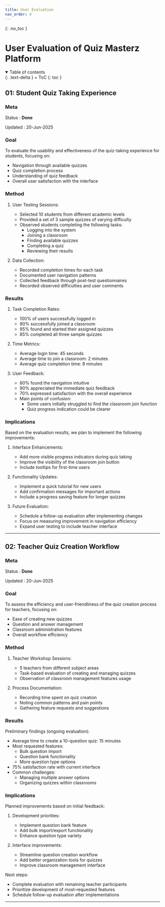 ```yaml
---
title: User Evaluation
nav_order: 4
---
```


{: .no_toc }
# User Evaluation of Quiz Masterz Platform

<details open markdown="block">
{: .text-delta }
<summary>Table of contents</summary>
+ ToC
{: toc }
</details>

## 01: Student Quiz Taking Experience

### Meta

Status
: **Done**

Updated
: 20-Jun-2025

### Goal

To evaluate the usability and effectiveness of the quiz-taking experience for students, focusing on:
- Navigation through available quizzes
- Quiz completion process
- Understanding of quiz feedback
- Overall user satisfaction with the interface

### Method

1. User Testing Sessions:
   - Selected 10 students from different academic levels
   - Provided a set of 3 sample quizzes of varying difficulty
   - Observed students completing the following tasks:
     * Logging into the system
     * Joining a classroom
     * Finding available quizzes
     * Completing a quiz
     * Reviewing their results

2. Data Collection:
   - Recorded completion times for each task
   - Documented user navigation patterns
   - Collected feedback through post-test questionnaires
   - Recorded observed difficulties and user comments

### Results

1. Task Completion Rates:
   - 100% of users successfully logged in
   - 90% successfully joined a classroom
   - 95% found and started their assigned quizzes
   - 85% completed all three sample quizzes

2. Time Metrics:
   - Average login time: 45 seconds
   - Average time to join a classroom: 2 minutes
   - Average quiz completion time: 8 minutes

3. User Feedback:
   - 80% found the navigation intuitive
   - 90% appreciated the immediate quiz feedback
   - 70% expressed satisfaction with the overall experience
   - Main points of confusion:
     * Some users initially struggled to find the classroom join function
     * Quiz progress indication could be clearer

### Implications

Based on the evaluation results, we plan to implement the following improvements:

1. Interface Enhancements:
   - Add more visible progress indicators during quiz taking
   - Improve the visibility of the classroom join button
   - Include tooltips for first-time users

2. Functionality Updates:
   - Implement a quick tutorial for new users
   - Add confirmation messages for important actions
   - Include a progress saving feature for longer quizzes

3. Future Evaluation:
   - Schedule a follow-up evaluation after implementing changes
   - Focus on measuring improvement in navigation efficiency
   - Expand user testing to include teacher interface

---

## 02: Teacher Quiz Creation Workflow

### Meta

Status
: **Done**

Updated
: 20-Jun-2025

### Goal

To assess the efficiency and user-friendliness of the quiz creation process for teachers, focusing on:
- Ease of creating new quizzes
- Question and answer management
- Classroom administration features
- Overall workflow efficiency

### Method

1. Teacher Workshop Sessions:
   - 5 teachers from different subject areas
   - Task-based evaluation of creating and managing quizzes
   - Observation of classroom management features usage

2. Process Documentation:
   - Recording time spent on quiz creation
   - Noting common patterns and pain points
   - Gathering feature requests and suggestions

### Results

Preliminary findings (ongoing evaluation):
- Average time to create a 10-question quiz: 15 minutes
- Most requested features:
  * Bulk question import
  * Question bank functionality
  * More question type options
- 75% satisfaction rate with current interface
- Common challenges:
  * Managing multiple answer options
  * Organizing quizzes within classrooms

### Implications

Planned improvements based on initial feedback:
1. Development priorities:
   - Implement question bank feature
   - Add bulk import/export functionality
   - Enhance question type variety

2. Interface improvements:
   - Streamline question creation workflow
   - Add better organization tools for quizzes
   - Improve classroom management interface

Next steps:
- Complete evaluation with remaining teacher participants
- Prioritize development of most-requested features
- Schedule follow-up evaluation after implementations

---
